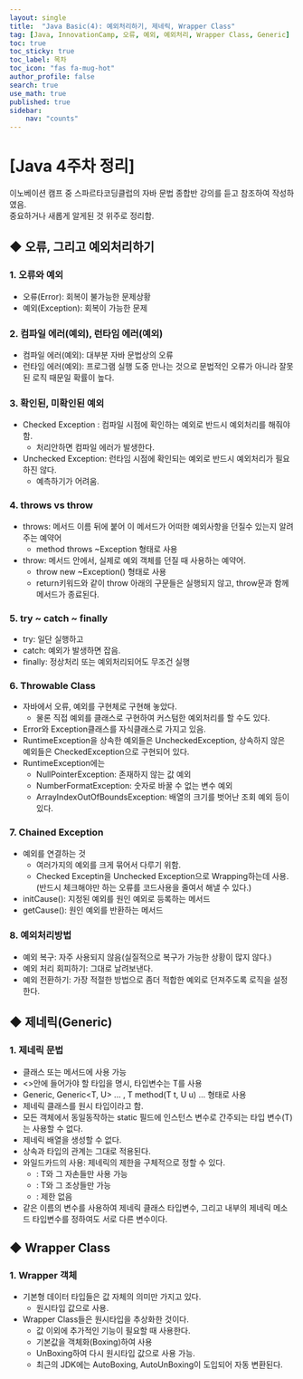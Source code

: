 ```yaml
---
layout: single
title:  "Java Basic(4): 예외처리하기, 제네릭, Wrapper Class"
tag: [Java, InnovationCamp, 오류, 예외, 예외처리, Wrapper Class, Generic] 
toc: true
toc_sticky: true
toc_label: 목차
toc_icon: "fas fa-mug-hot"
author_profile: false
search: true
use_math: true
published: true
sidebar:
    nav: "counts"
---
```


# [Java 4주차 정리]
이노베이션 캠프 중 스파르타코딩클럽의 자바 문법 종합반 강의를 듣고 참조하여 작성하였음.  
중요하거나 새롭게 알게된 것 위주로 정리함.  

## ◆ 오류, 그리고 예외처리하기

### 1. 오류와 예외
- 오류(Error): 회복이 불가능한 문제상황 
- 예외(Exception): 회복이 가능한 문제

### 2. 컴파일 에러(예외), 런타임 에러(예외)
- 컴파일 에러(예외): 대부분 자바 문법상의 오류
- 런타임 에러(예외): 프로그램 실행 도중 만나는 것으로 문법적인 오류가 아니라 잘못된 로직 때문일 확률이 높다.

### 3. 확인된, 미확인된 예외
- Checked Exception : 컴파일 시점에 확인하는 예외로 반드시 예외처리를 해줘야 함.
  - 처리안하면 컴파일 에러가 발생한다.
- Unchecked Exception: 런타임 시점에 확인되는 예외로 반드시 예외처리가 필요하진 않다.
  - 예측하기가 어려움.

### 4. throws vs throw
- throws: 메서드 이름 뒤에 붙어 이 메서드가 어떠한 예외사항을 던질수 있는지 알려주는 예약어
  - method throws ~Exception 형태로 사용
- throw: 메서드 안에서, 실제로 예외 객체를 던질 때 사용하는 예약어. 
  - throw new ~Exception() 형태로 사용
  - return키워드와 같이 throw 아래의 구문들은 실행되지 않고, throw문과 함께 메서드가 종료된다.

### 5. try ~ catch ~ finally
- try: 일단 실행하고
- catch: 예외가 발생하면 잡음.
- finally: 정상처리 또는 예외처리되어도 무조건 실행

### 6. Throwable Class
- 자바에서 오류, 예외를 구현체로 구현해 놓았다.
  - 물론 직접 예외를 클래스로 구현하여 커스텀한 예외처리를 할 수도 있다.
- Error와 Exception클래스를 자식클래스로 가지고 있음.
- RuntimeException을 상속한 예외들은 UncheckedException, 상속하지 않은 예외들은 CheckedException으로 구현되어 있다.
- RuntimeException에는 
  - NullPointerException: 존재하지 않는 값 예외
  - NumberFormatException: 숫자로 바꿀 수 없는 변수 예외
  - ArrayIndexOutOfBoundsException: 배열의 크기를 벗어난 조회 예외 등이 있다.

### 7. Chained Exception
- 예외를 연결하는 것
  - 여러가지의 예외를 크게 묶어서 다루기 위함.
  - Checked Exceptin을 Unchecked Exception으로 Wrapping하는데 사용.(반드시 체크해야만 하는 오류를 코드사용을 줄여서 해낼 수 있다.)
- initCause(): 지정된 예외를 원인 예외로 등록하는 메서드
- getCause(): 원인 예외를 반환하는 메서드

### 8. 예외처리방법
- 예외 복구: 자주 사용되지 않음(실질적으로 복구가 가능한 상황이 많지 않다.)
- 예외 처리 회피하기: 그대로 날려보낸다.
- 예외 전환하기: 가장 적절한 방법으로 좀더 적합한 예외로 던져주도록 로직을 설정한다.

## ◆ 제네릭(Generic)

### 1. 제네릭 문법
- 클래스 또는 메서드에 사용 가능
- <>안에 들어가야 할 타입을 명시, 타입변수는 T를 사용
- Generic<T>, Generic<T, U> ... , T method(T t, U u) ... 형태로 사용
- 제네릭 클래스를 원시 타입이라고 함.
- 모든 객체에서 동일동작하는 static 필드에 인스턴스 변수로 간주되는 타입 변수(T)는 사용할 수 없다.
- 제네릭 배열을 생성할 수 없다.
- 상속과 타입의 관계는 그대로 적용된다.
- 와일드카드의 사용: 제네릭의 제한을 구체적으로 정할 수 있다.
  - <? extends T> : T와 그 자손들만 사용 가능
  - <? super T> : T와 그 조상들만 가능
  - <?> : 제한 없음
- 같은 이름의 변수를 사용하여 제네릭 클래스 타입변수, 그리고 내부의 제네릭 메소드 타입변수를 정하여도 서로 다른 변수이다.

## ◆ Wrapper Class

### 1. Wrapper 객체
- 기본형 데이터 타입들은 값 자체의 의미만 가지고 있다.
  - 원시타입 값으로 사용.
- Wrapper Class들은 원시타입을 추상화한 것이다.
  - 값 이외에 추가적인 기능이 필요할 때 사용한다.
  - 기본값을 객체화(Boxing)하여 사용
  - UnBoxing하여 다시 원시타입 값으로 사용 가능.
  - 최근의 JDK에는 AutoBoxing, AutoUnBoxing이 도입되어 자동 변환된다. 
